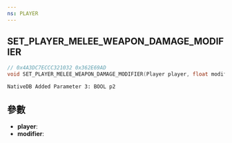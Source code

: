 ```yaml
---
ns: PLAYER
---
```

## SET_PLAYER_MELEE_WEAPON_DAMAGE_MODIFIER

```c
// 0x4A3DC7ECCC321032 0x362E69AD
void SET_PLAYER_MELEE_WEAPON_DAMAGE_MODIFIER(Player player, float modifier);
```

```
NativeDB Added Parameter 3: BOOL p2
```

## 參數
* **player**: 
* **modifier**: 

